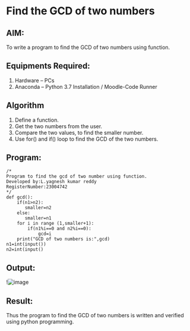 # Find the GCD of two numbers

## AIM:
To write a program to find the GCD of two numbers using function.

## Equipments Required:
1. Hardware – PCs
2. Anaconda – Python 3.7 Installation / Moodle-Code Runner

## Algorithm
1. Define a function.
2. Get the two numbers from the user.
3. Compare the two values, to find the smaller number.
4. Use for() and if() loop to find the GCD of the two numbers.

## Program:
```
/*
Program to find the gcd of two number using function.
Developed by:L.yagnesh kumar reddy 
RegisterNumber:23004742  
*/
def gcd():
    if(n1>n2):
       smaller=n2
    else:
       smaller=n1
    for i in range (1,smaller+1):
        if(n1%i==0 and n2%i==0):
            gcd=i
    print("GCD of two numbers is:",gcd)
n1=int(input())
n2=int(input()
```
## Output:
!![image](https://github.com/23004742/GCD-of-two-numbers/assets/150319318/e1ecfd1d-9761-4503-98f7-3d7f9a703246)



## Result:
Thus the program to find the GCD of two numbers is written and verified using python programming.
